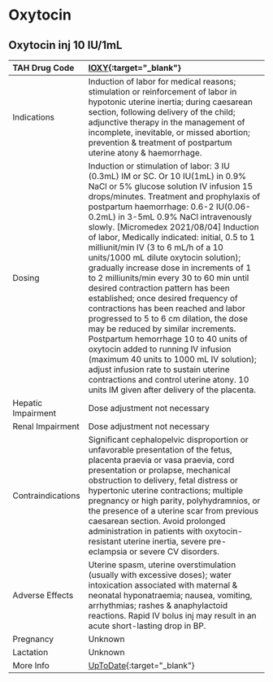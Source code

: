 # Oxytocin

## Oxytocin inj 10 IU/1mL

| TAH Drug Code      | [IOXY](https://www.tahsda.org.tw/drugs/hissearch.php?drug_code=IOXY){:target="_blank"}                                                                                                                                                                                                                                                                                                                                                                                                                                                                                                                                                                                                                                                                                                                                                                                                                                                                                                 |
|:-------------------|:---------------------------------------------------------------------------------------------------------------------------------------------------------------------------------------------------------------------------------------------------------------------------------------------------------------------------------------------------------------------------------------------------------------------------------------------------------------------------------------------------------------------------------------------------------------------------------------------------------------------------------------------------------------------------------------------------------------------------------------------------------------------------------------------------------------------------------------------------------------------------------------------------------------------------------------------------------------------------------------|
| Indications        | Induction of labor for medical reasons; stimulation or reinforcement of labor in hypotonic uterine inertia; during caesarean section, following delivery of the child; adjunctive therapy in the management of incomplete, inevitable, or missed abortion; prevention & treatment of postpartum uterine atony & haemorrhage.                                                                                                                                                                                                                                                                                                                                                                                                                                                                                                                                                                                                                                                           |
| Dosing             | Induction or stimulation of labor: 3 IU (0.3mL) IM or SC. Or 10 IU(1mL) in 0.9% NaCl or 5% glucose solution IV infusion 15 drops/minutes. Treatment and prophylaxis of postpartum haemorrhage: 0.6-2 IU(0.06-0.2mL) in 3-5mL 0.9% NaCl intravenously slowly. [Micromedex 2021/08/04] Induction of labor, Medically indicated: initial, 0.5 to 1 milliunit/min IV (3 to 6 mL/h of a 10 units/1000 mL dilute oxytocin solution); gradually increase dose in increments of 1 to 2 milliunits/min every 30 to 60 min until desired contraction pattern has been established; once desired frequency of contractions has been reached and labor progressed to 5 to 6 cm dilation, the dose may be reduced by similar increments. Postpartum hemorrhage 10 to 40 units of oxytocin added to running IV infusion (maximum 40 units to 1000 mL IV solution); adjust infusion rate to sustain uterine contractions and control uterine atony. 10 units IM given after delivery of the placenta. |
| Hepatic Impairment | Dose adjustment not necessary                                                                                                                                                                                                                                                                                                                                                                                                                                                                                                                                                                                                                                                                                                                                                                                                                                                                                                                                                          |
| Renal Impairment   | Dose adjustment not necessary                                                                                                                                                                                                                                                                                                                                                                                                                                                                                                                                                                                                                                                                                                                                                                                                                                                                                                                                                          |
| Contraindications  | Significant cephalopelvic disproportion or unfavorable presentation of the fetus, placenta praevia or vasa praevia, cord presentation or prolapse, mechanical obstruction to delivery, fetal distress or hypertonic uterine contractions; multiple pregnancy or high parity, polyhydramnios, or the presence of a uterine scar from previous caesarean section. Avoid prolonged administration in patients with oxytocin-resistant uterine inertia, severe pre-eclampsia or severe CV disorders.                                                                                                                                                                                                                                                                                                                                                                                                                                                                                       |
| Adverse Effects    | Uterine spasm, uterine overstimulation (usually with excessive doses); water intoxication associated with maternal & neonatal hyponatraemia; nausea, vomiting, arrhythmias; rashes & anaphylactoid reactions. Rapid IV bolus inj may result in an acute short-lasting drop in BP.                                                                                                                                                                                                                                                                                                                                                                                                                                                                                                                                                                                                                                                                                                      |
| Pregnancy          | Unknown                                                                                                                                                                                                                                                                                                                                                                                                                                                                                                                                                                                                                                                                                                                                                                                                                                                                                                                                                                                |
| Lactation          | Unknown                                                                                                                                                                                                                                                                                                                                                                                                                                                                                                                                                                                                                                                                                                                                                                                                                                                                                                                                                                                |
| More Info          | [UpToDate](https://www.uptodate.com/contents/oxytocin-drug-information){:target="_blank"}                                                                                                                                                                                                                                                                                                                                                                                                                                                                                                                                                                                                                                                                                                                                                                                                                                                                                              |

